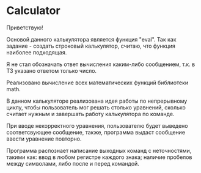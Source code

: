# Calculator
Приветствую!

Основой данного калькулятора является функция "eval". Так как задание - создать строковый калькулятор, считаю, что функция наиболее подходящая.

Я не стал обозначать ответ вычисления каким-либо сообщением, т.к. в ТЗ указано ответом только число.

Реализовано вычисление всех математических функций библиотеки math.

В данном калькуляторе реализована идея работы по непрерывному циклу, чтобы пользователь мог решать столько уравнений, сколько считает нужным и завершать работу калькулятора по команде.

При вводе некорректного уравнения, пользователю будет выведено соответсвующее сообщение, также, программа выдаст сообщение ввести уравнение повторно.

Программа распознает написание выходных команд с неточностями, такими как: ввод в любом регистре каждого знака; наличие пробелов между символами, либо после и перед командой.
